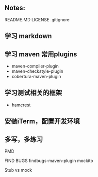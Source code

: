 ## Notes:
README.MD
LICENSE
.gitignore

## 学习 markdown

## 学习 maven 常用plugins
* maven-compiler-plugin
* maven-checkstyle-plugin
* cobertura-maven-plugin

## 学习测试相关的框架
* hamcrest

## 安装iTerm，配置开发环境

## 多写，多练习


PMD

FIND BUGS
findbugs-maven-plugin
mockito

Stub vs mock

